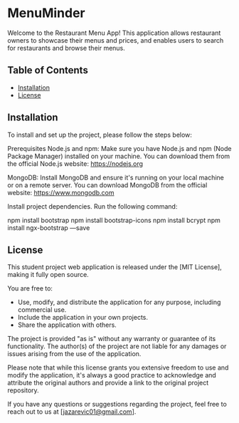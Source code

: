 # MenuMinder

Welcome to the Restaurant Menu App! This application allows restaurant owners to showcase their menus and prices, and enables users to search for restaurants and browse their menus.

## Table of Contents

- [Installation](#installation)
- [License](#license)

## Installation

To install and set up the project, please follow the steps below:

Prerequisites
Node.js and npm: Make sure you have Node.js and npm (Node Package Manager) installed on your machine. You can download them from the official Node.js website: https://nodejs.org

MongoDB: Install MongoDB and ensure it's running on your local machine or on a remote server. You can download MongoDB from the official website: https://www.mongodb.com

Install project dependencies. Run the following command:

  npm install bootstrap
  npm install bootstrap-icons
  npm install bcrypt
  npm install ngx-bootstrap —save
  
## License

This student project web application is released under the [MIT License], making it fully open source.

You are free to:

- Use, modify, and distribute the application for any purpose, including commercial use.
- Include the application in your own projects.
- Share the application with others.

The project is provided "as is" without any warranty or guarantee of its functionality. The author(s) of the project are not liable for any damages or issues arising from the use of the application.

Please note that while this license grants you extensive freedom to use and modify the application, it's always a good practice to acknowledge and attribute the original authors and provide a link to the original project repository.

If you have any questions or suggestions regarding the project, feel free to reach out to us at [jazarevic01@gmail.com].
